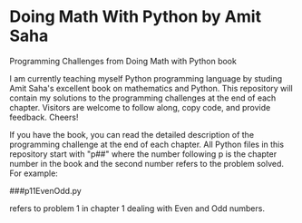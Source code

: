# Doing Math With Python by Amit Saha
 Programming Challenges from Doing Math with Python book
 
I am currently teaching myself Python programming language by studing Amit Saha's excellent book on mathematics and Python.
This repository will contain my solutions to the programming challenges at the end of each chapter.
Visitors are welcome to follow along, copy code, and provide feedback. Cheers!

If you have the book, you can read the detailed description of the programming challenge at the end of each chapter. All Python files in this repository start with "p##" where the number following p is the chapter number in the book and the second number refers to the problem solved. For example:

###p11EvenOdd.py

refers to problem 1 in chapter 1 dealing with Even and Odd numbers.
